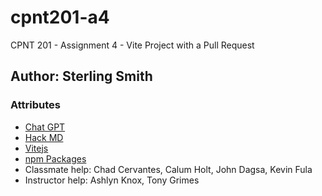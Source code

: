 # cpnt201-a4
CPNT 201 - Assignment 4 - Vite Project with a Pull Request

## Author: Sterling Smith

### Attributes
- [Chat GPT](https://chat.openai.com/auth/login)
- [Hack MD](https://hackmd.io/?nav=overview)
- [Vitejs](https://vitejs.dev/guide/)
- [npm Packages](https://www.npmjs.com/)
- Classmate help: Chad Cervantes, Calum Holt, John Dagsa, Kevin Fula
- Instructor help: Ashlyn Knox, Tony Grimes
